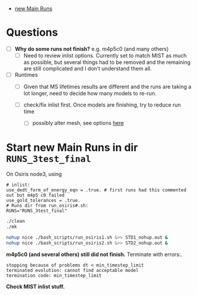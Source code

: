 - [new Main Runs](#mainruns)


# Questions

- [ ]  __Why do some runs not finish?__ e.g. m4p5c0 (and many others)
    - [ ]  Need to review inlist options. Currently set to match MIST as much as possible, but several things had to be removed and the remaining are still complicated and I don't understand them all.

- [ ]  Runtimes
    - [ ]  Given that MS lifetimes results are different and the runs are taking a lot longer, need to decide how many models to re-run.

    - [ ]  check/fix inlist first. Once models are finishing, try to reduce run time
        - [ ]  possibly alter mesh, see options [here](https://lists.mesastar.org/pipermail/mesa-users/2011-September/000526.html)



<a name="mainruns"></a>
# Start new Main Runs in dir `RUNS_3test_final`
<!-- fs  -->
On Osiris node3, using
```
# inlist:
use_dedt_form_of_energy_eqn = .true. # first runs had this commented out but m4p5 c0 failed
use_gold_tolerances = .true.
# Runs dir from run_osiris#.sh:
RUNS="RUNS_3test_final"
```

```bash
./clean
./mk

nohup nice ./bash_scripts/run_osiris1.sh &>> STD1_nohup.out &
nohup nice ./bash_scripts/run_osiris2.sh &>> STD2_nohup.out &
```

__m4p5c0 (and several others) still did not finish.__ Terminate with errors:.
```
stopping because of problems dt < min_timestep_limit
terminated evolution: cannot find acceptable model
termination code: min_timestep_limit
```
__Check MIST inlist stuff.__


<!-- fe # Start new Main Runs -->

